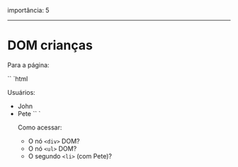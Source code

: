 importância: 5

---

# DOM crianças

Para a página:

`` `html
<html>
<corpo>
<div> Usuários: </ div>
<Ul>
<Li> John </ li>
<Li> Pete </ li>
</ Ul>
</ body>
</ html>
`` `

Como acessar:
- O nó `<div>` DOM?
- O nó `<ul>` DOM?
- O segundo `<li>` (com Pete)?
